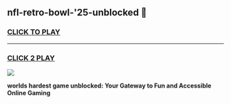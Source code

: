 
## nfl-retro-bowl-'25-unblocked 👋
<h3>
<a href="https://premium.freeplayer.one?title=nfl-retro-bowl-'25-unblocked&ref=14F">CLICK TO PLAY</a></h3>
<hr>

<h3>
<a href="https://premium.freeplayer.one?title=nfl-retro-bowl-'25-unblocked&ref=14F">CLICK 2 PLAY</a>
  
</h3>

<a href="https://premium.freeplayer.one?title=nfl-retro-bowl-'25-unblocked&ref=12F/"><img src="https://clearcache.store/games.png"></a>


**worlds hardest game unblocked: Your Gateway to Fun and Accessible Online Gaming**
